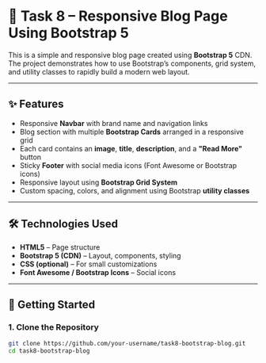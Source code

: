 # 📰 Task 8 – Responsive Blog Page Using Bootstrap 5

This is a simple and responsive blog page created using **Bootstrap 5** CDN. The project demonstrates how to use Bootstrap’s components, grid system, and utility classes to rapidly build a modern web layout.

---

## ✨ Features

- Responsive **Navbar** with brand name and navigation links
- Blog section with multiple **Bootstrap Cards** arranged in a responsive grid
- Each card contains an **image**, **title**, **description**, and a **"Read More"** button
- Sticky **Footer** with social media icons (Font Awesome or Bootstrap icons)
- Responsive layout using **Bootstrap Grid System**
- Custom spacing, colors, and alignment using Bootstrap **utility classes**

---

## 🛠️ Technologies Used

- **HTML5** – Page structure
- **Bootstrap 5 (CDN)** – Layout, components, styling
- **CSS (optional)** – For small customizations
- **Font Awesome / Bootstrap Icons** – Social icons

---

## 🚀 Getting Started

### 1. Clone the Repository
```bash
git clone https://github.com/your-username/task8-bootstrap-blog.git
cd task8-bootstrap-blog
